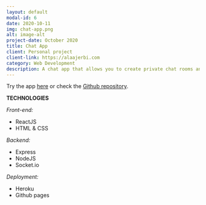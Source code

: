 ```yaml
---
layout: default
modal-id: 6
date: 2020-10-11
img: chat-app.png
alt: image-alt
project-date: October 2020
title: Chat App
client: Personal project
client-link: https://alaajerbi.com
category: Web Development
description: A chat app that allows you to create private chat rooms and chat for a limited amount of time before it gets destroyed.
---
```


Try the app [here](https://alaajerbi.com/chatrooms) or check the [Github repository](https://github.com/alaajerbi/chatrooms).




**TECHNOLOGIES**
 
*Front-end:*

- ReactJS
- HTML & CSS

*Backend:*
- Express
- NodeJS
- Socket.io

*Deployment:*
- Heroku
- Github pages

